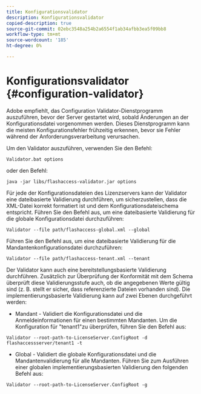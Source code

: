 ```yaml
---
title: Konfigurationsvalidator
description: Konfigurationsvalidator
copied-description: true
source-git-commit: 02ebc3548a254b2a6554f1ab34afbb3ea5f09bb8
workflow-type: tm+mt
source-wordcount: '185'
ht-degree: 0%

---
```


# Konfigurationsvalidator {#configuration-validator}

Adobe empfiehlt, das Configuration Validator-Dienstprogramm auszuführen, bevor der Server gestartet wird, sobald Änderungen an der Konfigurationsdatei vorgenommen werden. Dieses Dienstprogramm kann die meisten Konfigurationsfehler frühzeitig erkennen, bevor sie Fehler während der Anforderungsverarbeitung verursachen.

Um den Validator auszuführen, verwenden Sie den Befehl:

```
Validator.bat options  
```

oder den Befehl:

```
java -jar libs/flashaccess-validator.jar options 
```

Für jede der Konfigurationsdateien des Lizenzservers kann der Validator eine dateibasierte Validierung durchführen, um sicherzustellen, dass die XML-Datei korrekt formatiert ist und dem Konfigurationsdateischema entspricht. Führen Sie den Befehl aus, um eine dateibasierte Validierung für die globale Konfigurationsdatei durchzuführen:

```
Validator --file path/flashaccess-global.xml --global
```

Führen Sie den Befehl aus, um eine dateibasierte Validierung für die Mandantenkonfigurationsdatei durchzuführen:

```
Validator --file path/flashaccess-tenant.xml --tenant
```

Der Validator kann auch eine bereitstellungsbasierte Validierung durchführen. Zusätzlich zur Überprüfung der Konformität mit dem Schema überprüft diese Validierungsstufe auch, ob die angegebenen Werte gültig sind (z. B. stellt er sicher, dass referenzierte Dateien vorhanden sind). Die implementierungsbasierte Validierung kann auf zwei Ebenen durchgeführt werden:

* Mandant - Validiert die Konfigurationsdatei und die Anmeldeinformationen für einen bestimmten Mandanten. Um die Konfiguration für &quot;tenant1&quot;zu überprüfen, führen Sie den Befehl aus:

```
Validator --root-path-to-LicenseServer.ConfigRoot -d flashaccessserver/tenant1 -t 
```

* Global - Validiert die globale Konfigurationsdatei und die Mandantenvalidierung für alle Mandanten. Führen Sie zum Ausführen einer globalen implementierungsbasierten Validierung den folgenden Befehl aus:

```
Validator --root-path-to-LicenseServer.ConfigRoot -g 
```
